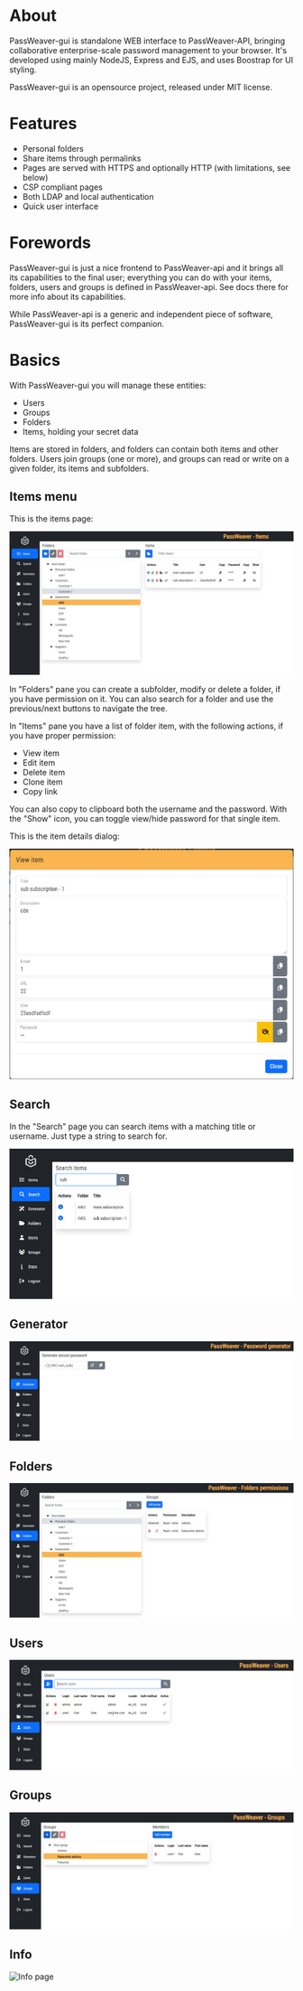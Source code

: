 # About

PassWeaver-gui is standalone WEB interface to PassWeaver-API, bringing collaborative enterprise-scale password management to your browser. It's developed using mainly NodeJS, Express and EJS, and uses Boostrap for UI styling.

PassWeaver-gui is an opensource project, released under MIT license.

# Features

- Personal folders
- Share items through permalinks
- Pages are served with HTTPS and optionally HTTP (with limitations, see below)
- CSP compliant pages
- Both LDAP and local authentication
- Quick user interface

# Forewords

PassWeaver-gui is just a nice frontend to PassWeaver-api and it brings all its capabilities to the final user; everything you can do with your items, folders, users and groups is defined in PassWeaver-api. See docs there for more info about its capabilities.

While PassWeaver-api is a generic and independent piece of software, PassWeaver-gui is its perfect companion.

# Basics

With PassWeaver-gui you will manage these entities:

- Users
- Groups
- Folders
- Items, holding your secret data

Items are stored in folders, and folders can contain both items and other folders. Users join groups (one or more), and groups can read or write on a given folder, its items and subfolders.

## Items menu

This is the items page:

![Items page](assets/passweavergui-items.jpeg)

In "Folders" pane you can create a subfolder, modify or delete a folder, if you have permission on it. You can also search for a folder and use the previous/next buttons to navigate the tree.

In "Items" pane you have a list of folder item, with the following actions, if you have proper permission:
- View item
- Edit item
- Delete item
- Clone item
- Copy link

You can also copy to clipboard both the username and the password. With the "Show" icon, you can toggle view/hide password for that single item.

This is the item details dialog:

![Item dialog](assets/passweavergui-item.jpeg)

## Search

In the "Search" page you can search items with a matching title or username. Just type a string to search for.

![Search page](assets/passweavergui-search.jpeg)

## Generator

![Generator page](assets/passweavergui-generator.jpeg)

## Folders

![Folders page](assets/passweavergui-folders.jpeg)

## Users

![Users page](assets/passweavergui-users.jpeg)

## Groups

![Groups page](assets/passweavergui-groups.jpeg)

## Info

![Info page](assets/passweavergui-info.jpeg)
